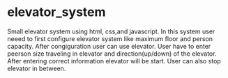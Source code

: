 # elevator_system
Small elevator system using html, css,and javascript.
In this system user neeed to first configure elevator system like maximum floor and person capacity. After congiguration user can use elevator. User have to enter peerson size traveling in elevator and direction(up/down) of the elevator. After entering correct information elevator will be start. User can also stop elevator in between.
